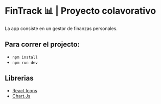 # FinTrack 📊 | Proyecto colavorativo

La app consiste en un gestor de finanzas personales.

## Para correr el projecto: 
- ```npm install```
- ```npm run dev```

## Librerias
- [React Icons](https://react-icons.github.io/react-icons/)
- [Chart.Js](https://www.chartjs.org/docs/latest/getting-started/installation.html)

